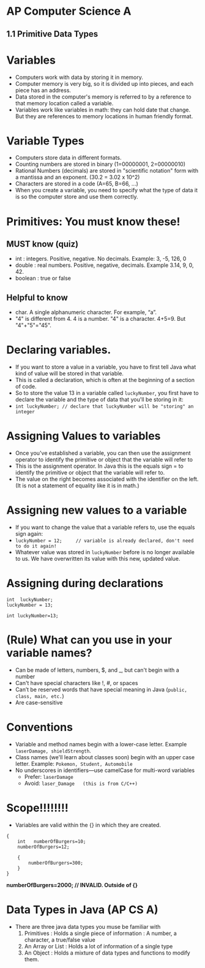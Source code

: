 # AP Computer Science A

## 1.1 Primitive Data Types

# Variables

* Computers work with data by storing it in memory.   
* Computer memory is very big, so it is divided up into pieces, and each piece has an address.
* Data stored in the computer's memory is referred to by a reference to that memory location called a variable.
* Variables work like variables in math: they can hold date that change.  But they are references to memory locations in human friendly format.

# Variable Types

* Computers store data in different formats.
* Counting numbers are stored in binary (1=00000001, 2=00000010)
* Rational Numbers (decimals) are stored in "scientific notation" form with a mantissa and an exponent. (30.2 = 3.02 x 10^2)
* Characters are stored in a code (A=65, B=66, ...)
* When you create a variable, you need to specify what the type of data it is so the computer store and use them correctly.

# Primitives: You must know these!

## MUST know (quiz)

* int : integers.  Positive, negative.  No decimals.  Example: 3, -5, 126, 0
* double : real numbers.  Positive, negative, decimals. Example 3.14, 9, 0, 42.
* boolean :  true or false

## Helpful to know

* char.  A single alphanumeric character.  For example, “a”.
* "4" is different from 4.  4 is a number.  "4" is a character.  4+5=9.  But "4"+"5"="45".

# Declaring variables.

* If you want to store a value in a variable, you have to first tell Java what kind of value will be stored in that variable. 
* This is called a declaration, which is often at the beginning of a section of code.
* So to store the value 13 in a variable called `luckyNumber`, you first have to declare the variable and the type of data that you'll be storing in it:
* `int luckyNumber; // declare that luckyNumber will be "storing" an integer`
# Assigning Values to variables

* Once you've established a variable, you can then use the assignment operator to identify the primitive or object that the variable will refer to
* This is the assignment operator.  In Java this is the equals sign = to identify the primitive or object that the variable will refer to. 
* The value on the right becomes associated with the identifier on the left. (It is not a statement of equality like it is in math.)

# Assigning new values to a variable

* If you want to change the value that a variable refers to, use the equals sign again:
* `luckyNumber = 12;     // variable is already declared, don't need to do it again!`
* Whatever value was stored in `luckyNumber` before is no longer available to us. We have overwritten its value with this new, updated value.

# Assigning during declarations

```
int  luckyNumber;
luckyNumber = 13;
```

`int luckyNumber=13;`

# (Rule) What can you use in your variable names?

* Can be made of letters, numbers, $, and _, but can't begin with a number
* Can't have special characters like !, #, or spaces
* Can’t be reserved words that have special meaning in Java (`public, class, main, etc.`)
* Are case-sensitive

# Conventions

* Variable and method names begin with a lower-case letter.  Example `laserDamage, shieldStrength`.
* Class names (we'll learn about classes soon) begin with an upper case letter.  Example: `Pokemon, Student, Automobile`
* No underscores in identifiers—use camelCase for multi-word variables
  * Prefer:       `laserDamage`
  * Avoid:        `laser_Damage   (this is from C/C++)`

# Scope!!!!!!!!

* Variables are valid within the {} in which they are created.
```
{
    int   numberOfBurgers=10;
    numberOfBurgers=12;

    {
        numberOfBurgers=300;
    }
}
```
**numberOfBurgers=2000;   // INVALID.  Outside of {}**

# Data Types in Java (AP CS A)

* There are three java data types you muse be familiar with
  1. Primitives : Holds a single piece of information : A number, a character,  a true/false value
  2. An Array or List : Holds a lot of information of a single type
  3. An Object : Holds a mixture of data types and functions to modify them.
